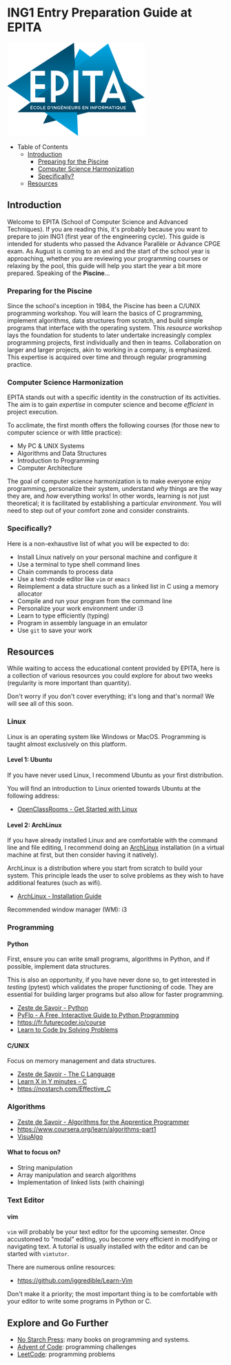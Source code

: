 # ING1 Entry Preparation Guide at EPITA

![EPITA logo](res/epita.svg)

- Table of Contents
  - [Introduction](#introduction)
    - [Preparing for the Piscine](#preparing-for-the-piscine)
    - [Computer Science Harmonization](#computer-science-harmonization)
    - [Specifically?](#specifically-)
  - [Resources](#resources)

## Introduction

Welcome to EPITA (School of Computer Science and Advanced Techniques). If you
are reading this, it's probably because you want to prepare to join ING1 (first
year of the engineering cycle). This guide is intended for students who passed
the Advance Parallèle or Advance CPGE exam. As August is coming to an end and
the start of the school year is approaching, whether you are reviewing your
programming courses or relaxing by the pool, this guide will help you start the
year a bit more prepared. Speaking of the **Piscine**...

### Preparing for the Piscine

Since the school's inception in 1984, the Piscine has been a C/UNIX programming
workshop. You will learn the basics of C programming, implement algorithms,
data structures from scratch, and build simple programs that interface with the
operating system. This *resource* workshop lays the foundation for students to
later undertake increasingly complex programming projects, first individually
and then in teams. Collaboration on larger and larger projects, akin to working
in a company, is emphasized. This expertise is acquired over time and through
regular programming practice.

### Computer Science Harmonization

EPITA stands out with a specific identity in the construction of its
activities. The aim is to gain *expertise* in computer science and become
*efficient* in project execution.

To acclimate, the first month offers the following courses (for those new to
computer science or with little practice):

- My PC & UNIX Systems
- Algorithms and Data Structures
- Introduction to Programming
- Computer Architecture

The goal of computer science harmonization is to make everyone enjoy
programming, personalize their system, understand *why* things are the way they
are, and *how* everything works! In other words, learning is not just
theoretical; it is facilitated by establishing a particular *environment*. You
will need to step out of your comfort zone and consider constraints.

### Specifically?

Here is a non-exhaustive list of what you will be expected to do:

- Install Linux natively on your personal machine and configure it
- Use a terminal to type shell command lines
- Chain commands to process data
- Use a text-mode editor like `vim` or `emacs`
- Reimplement a data structure such as a linked list in C using a memory
  allocator
- Compile and run your program from the command line
- Personalize your work environment under i3
- Learn to type efficiently (typing)
- Program in assembly language in an emulator
- Use `git` to save your work

## Resources

While waiting to access the educational content provided by EPITA, here is a
collection of various resources you could explore for about two weeks
(regularity is more important than quantity).

Don't worry if you don't cover everything; it's long and that's normal! We will
see all of this soon.

### Linux

Linux is an operating system like Windows or MacOS. Programming is taught
almost exclusively on this platform.

#### Level 1: Ubuntu

If you have never used Linux, I recommend Ubuntu as your first distribution.

You will find an introduction to Linux oriented towards Ubuntu at the following
address:

- [OpenClassRooms - Get Started with
  Linux](https://openclassrooms.com/en/courses/7170491-get-started-with-linux)

#### Level 2: ArchLinux

If you have already installed Linux and are comfortable with the command line
and file editing, I recommend doing an [ArchLinux](https://wiki.archlinux.org/)
installation (in a virtual machine at first, but then consider having it
natively).

ArchLinux is a distribution where you start from scratch to build your system.
This principle leads the user to solve problems as they wish to have additional
features (such as wifi).

- [ArchLinux - Installation
  Guide](https://wiki.archlinux.org/title/Installation_guide)

Recommended window manager (WM): i3

### Programming

#### Python

First, ensure you can write small programs, algorithms in Python, and if
possible, implement data structures.

This is also an opportunity, if you have never done so, to get interested in
*testing* (pytest) which validates the proper functioning of code. They are
essential for building larger programs but also allow for faster programming.

- [Zeste de Savoir -
  Python](https://zestedesavoir.com/tutoriels/2514/un-zeste-de-python/)
- [PyFlo - A Free, Interactive Guide to Python Programming](https://pyflo.net/)
- <https://fr.futurecoder.io/course>
- [Learn to Code by Solving
  Problems](https://nostarch.com/learn-code-solving-problems)

#### C/UNIX

Focus on memory management and data structures.

- [Zeste de Savoir - The C
  Language](https://zestedesavoir.com/tutoriels/755/le-langage-c-1/)
- [Learn X in Y minutes - C](https://learnxinyminutes.com/docs/c/)
- <https://nostarch.com/Effective_C>

### Algorithms

- [Zeste de Savoir - Algorithms for the Apprentice
  Programmer](https://zestedesavoir.com/tutoriels/621/algorithmique-pour-lapprenti-programmeur/)
- <https://www.coursera.org/learn/algorithms-part1>
- [VisuAlgo](https://visualgo.net)

#### What to focus on?

- String manipulation
- Array manipulation and search algorithms
- Implementation of linked lists (with chaining)

### Text Editor

#### vim

`vim` will probably be your text editor for the upcoming semester. Once
accustomed to "modal" editing, you become very efficient in modifying or
navigating text. A tutorial is usually installed with the editor and can be
started with `vimtutor`.

There are numerous online resources:

- <https://github.com/iggredible/Learn-Vim>

Don't make it a priority; the most important thing is to be comfortable with
your editor to write some programs in Python or C.

## Explore and Go Further

- [No Starch Press](https://nostarch.com/): many books on programming and
  systems.
- [Advent of Code](https://adventofcode.com/): programming challenges
- [LeetCode](https://leetcode.com/): programming problems
